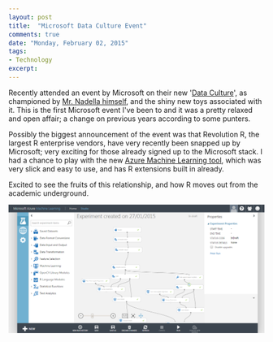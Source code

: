 ```yaml
---
layout: post
title:  "Microsoft Data Culture Event"
comments: true
date: "Monday, February 02, 2015"
tags:
- Technology
excerpt:
---
```


Recently attended an event by Microsoft on their new '[Data Culture](http://www.microsoft.com/en-gb/enterprise/event/Microsoft-Data-Culture-series.aspx#fbid=Ni4pj_8ywP9)', as championed by [Mr. Nadella himself](http://blogs.microsoft.com/blog/2014/04/15/a-data-culture-for-everyone/), and the shiny new toys associated with it. This is the first Microsoft event I've been to and it was a pretty relaxed and open affair; a change on previous years according to some punters.

Possibly the biggest announcement of the event was that Revolution R, the largest R enterprise vendors, have very recently been snapped up by Microsoft; very exciting for those already signed up to the Microsoft stack. I had a chance to play with the new [Azure Machine Learning tool](https://studio.azureml.net/), which was very slick and easy to use, and has R extensions built in already.

Excited to see the fruits of this relationship, and how R moves out from the academic underground.

![Azure Machine Learning experiment]( /assets/azure_ml.png )
